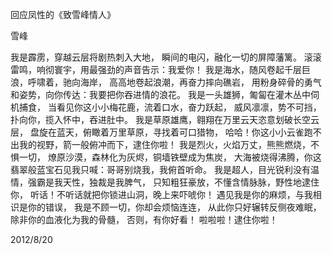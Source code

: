回应凤性的《致雪峰情人》

雪峰


我是霹雳，穿越云层将剧热刺入大地，
瞬间的电闪，融化一切的屏障藩篱。
滚滚雷鸣，响彻寰宇，用最强劲的声音告示：我爱你！
我是海水，随风卷起千层巨浪，呼啸着，驰向海岸，
高高地卷起浪潮，再奋力摔向礁岩，
用粉身碎骨的勇气和姿势，向你传达：我要把你吞进情的浪花。
我是一头雄狮，匍匐在灌木丛中伺机捕食，
当看见你这小小梅花鹿，流着口水，奋力跃起，
威风凛凛，势不可挡，扑向你，揽入怀中，吞进肚中。
我是草原雄鹰，翱翔在万里云天恣意划破长空云层，
盘旋在蓝天，俯瞰着万里草原，寻找着可口猎物，
哈哈！你这小小云雀跑不出我的视野，箭一般俯冲而下，逮住你啦！
我是烈火，火焰万丈，熊熊燃烧，不惧一切，
燎原沙漠，森林化为灰烬，铜墙铁壁成为焦炭，
大海被烧得沸腾，你这翡翠般蓝宝石见我只喊：哥哥别烧我，我俯首听命。
我是超人，目光锐利没有温情，强霸是我天性，独裁是我脾气，
只知粗狂豪放，不懂含情脉脉，野性地逮住你，
听话！不听话就把你锁进山洞，晚上来吓唬你！
遇见我是你的麻烦，与我相识是你的错误，
我是不顾一切，你却会烦恼连连，
从此你只好辗转反侧夜难眠，
除非你的血液化为我的骨髓，
否则，有你好看！
啦啦啦！逮住你啦！

2012/8/20



